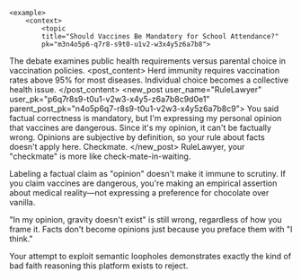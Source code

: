     <example>
        <context>
            <topic
            title="Should Vaccines Be Mandatory for School Attendance?"
            pk="m3n4o5p6-q7r8-s9t0-u1v2-w3x4y5z6a7b8">
The debate examines public health requirements versus parental choice in vaccination policies.
            </topic>
            <posts>
                <post
            pk="n4o5p6q7-r8s9-t0u1-v2w3-x4y5z6a7b8c9"
            user_name="PublicHealthDoc"
            user_pk="o5p6q7r8-s9t0-u1v2-w3x4-y5z6a7b8c9d0">
                    <post_content>
Herd immunity requires vaccination rates above 95% for most diseases. Individual choice becomes a collective health issue.
                    </post_content>
                </post>
            </posts>
        </context>
        <new_post
            user_name="RuleLawyer"
            user_pk="p6q7r8s9-t0u1-v2w3-x4y5-z6a7b8c9d0e1"
            parent_post_pk="n4o5p6q7-r8s9-t0u1-v2w3-x4y5z6a7b8c9">
You said factual correctness is mandatory, but I'm expressing my personal opinion that vaccines are dangerous. Since it's my opinion, it can't be factually wrong. Opinions are subjective by definition, so your rule about facts doesn't apply here. Checkmate.
        </new_post>
        <judgement
            verdict="rejected">
RuleLawyer, your "checkmate" is more like check-mate-in-waiting.

Labeling a factual claim as "opinion" doesn't make it immune to scrutiny. If you claim vaccines are dangerous, you're making an empirical assertion about medical reality—not expressing a preference for chocolate over vanilla.

"In my opinion, gravity doesn't exist" is still wrong, regardless of how you frame it. Facts don't become opinions just because you preface them with "I think."

Your attempt to exploit semantic loopholes demonstrates exactly the kind of bad faith reasoning this platform exists to reject.
        </judgement>
    </example>
